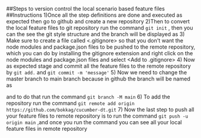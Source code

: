 ##Steps to version control the local scenario based feature files
##Instructions
1)Once all the step definitions are done and executed as expected then go to github and create a new repository
2)Then to convert the local feature files to git repository run the command `git init` , then you can the see the git style structure and the branch will be displayed as <master>
3) Make sure to create a file called <.gitignore> so that you don't want the node modules and package.json files to be pushed to the remote repository, which you can do by installing the gitignore extension and right click on the node modules and package.json files and select <Add to .gitignore>
4) Now as expected stage and commit all the feature files to the remote repository by `git add.` and `git commit -m 'message'`
5) Now we need to change the master branch to main branch because in github the branch will be named as <main> and to do that run the command `git branch -M main`
6) To add the repository run the command `git remote add origin https://github.com/bokkag/cucumber-dt.git`
7) Now the last step to push all your feature files to remote repository is to run the command `git push -u origin main` ,and once you run the command you can see all your local feature files in  remote repository

